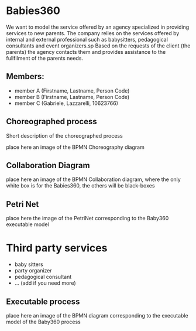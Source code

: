 # Babies360

We want to model the service offered by an agency specialized in providing services to new parents. The company relies on the services offered by internal and external professional such as babysitters, pedagogical consultants and event organizers.sp
Based on the requests of the client (the parents) the agency contacts them and provides assistance to the fullfilment of the parents needs.

## Members:
* member A (Firstname, Lastname, Person Code) 
* member B (Firstname, Lastname, Person Code)
* member C (Gabriele, Lazzarelli, 10623766)

## Choreographed process
Short description of the choreographed process

place here an image of the BPMN Choreography diagram


## Collaboration Diagram

place here an image of the BPMN Collaboration diagram, where the only white box is for the Babies360, the others will be black-boxes

## Petri Net

place here the image of the PetriNet corresponding to the Baby360 executable model

# Third party services
* baby sitters
* party organizer
* pedagogical consultant
* ... (add if you need more)


## Executable process

place here an image of the BPMN diagram corresponding to the executable model of the Baby360 process




